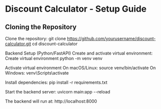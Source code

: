 # Discount Calculator - Setup Guide

## Cloning the Repository

Clone the repository:
git clone https://github.com/yourusername/discount-calculator.git
cd discount-calculator



Backend Setup (Python/FastAPI)
Create and activate virtual environment:
Create virtual environment
python -m venv venv

Activate virtual environment
On macOS/Linux:
source venv/bin/activate
On Windows:
venv\Scripts\activate

Install dependencies:
pip install -r requirements.txt

Start the backend server:
uvicorn main:app --reload

The backend will run at: http://localhost:8000

